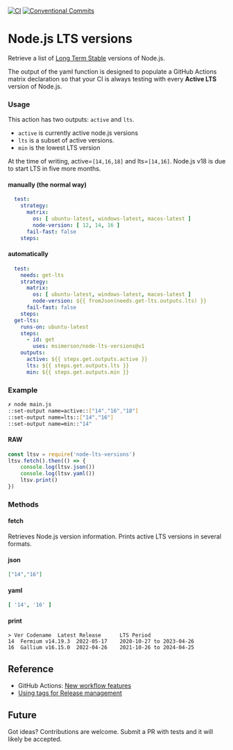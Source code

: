 [![CI](https://github.com/msimerson/node-lts-versions/actions/workflows/ci.yml/badge.svg)](https://github.com/msimerson/node-lts-versions/actions/workflows/ci.yml)
[![Conventional Commits](https://img.shields.io/badge/Conventional%20Commits-1.0.0-%23FE5196?logo=conventionalcommits&logoColor=white)](https://conventionalcommits.org)

# Node.js LTS versions

Retrieve a list of [Long Term Stable](https://nodejs.org/en/about/releases/) versions of Node.js.

The output of the yaml function is designed to populate a GitHub Actions matrix declaration so that your CI is always testing with every **Active LTS** version of Node.js.

### Usage

This action has two outputs: `active` and `lts`.

- `active` is currently active node.js versions
- `lts` is a subset of active versions.
- `min` is the lowest LTS version

At the time of writing, active=`[14,16,18]` and lts=`[14,16]`. Node.js v18 is due to start LTS in five more months.


#### manually (the normal way)

```yaml
  test:
    strategy:
      matrix:
        os: [ ubuntu-latest, windows-latest, macos-latest ]
        node-version: [ 12, 14, 16 ]
      fail-fast: false
    steps:
```

#### automatically

```yaml
  test:
    needs: get-lts
    strategy:
      matrix:
        os: [ ubuntu-latest, windows-latest, macos-latest ]
        node-version: ${{ fromJson(needs.get-lts.outputs.lts) }}
      fail-fast: false
    steps:
  get-lts:
    runs-on: ubuntu-latest
    steps:
      - id: get
        uses: msimerson/node-lts-versions@v1
    outputs:
      active: ${{ steps.get.outputs.active }}
      lts: ${{ steps.get.outputs.lts }}
      min: ${{ steps.get.outputs.min }}
```

### Example

```sh
✗ node main.js
::set-output name=active::["14","16","18"]
::set-output name=lts::["14","16"]
::set-output name=min::"14"
```

#### RAW

```js
const ltsv = require('node-lts-versions')
ltsv.fetch().then(() => {
    console.log(ltsv.json())
    console.log(ltsv.yaml())
    ltsv.print()
})
```

### Methods

#### fetch

Retrieves Node.js version information. Prints active LTS versions in several formats.

#### json

```json
["14","16"]
```

#### yaml

```yaml
[ '14', '16' ]
```

#### print

````
> Ver Codename  Latest Release      LTS Period
14  Fermium v14.19.3  2022-05-17    2020-10-27 to 2023-04-26
16  Gallium v16.15.0  2022-04-26    2021-10-26 to 2024-04-25
````

## Reference

- GitHub Actions: [New workflow features](https://github.blog/changelog/2020-04-15-github-actions-new-workflow-features/)
- [Using tags for Release
  management](https://docs.github.com/en/enterprise-cloud@latest/actions/creating-actions/about-custom-actions#using-release-management-for-actions)


## Future

Got ideas? Contributions are welcome. Submit a PR with tests and it will likely be accepted.
